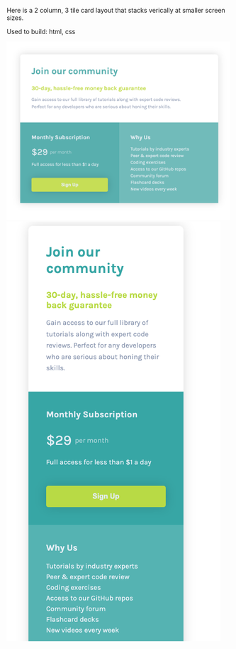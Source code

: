 Here is a 2 column, 3 tile card layout that stacks verically at smaller screen sizes.

Used to build: html, css

![Alt text](completed-desktop.png)
![Alt text](completed-mobile.png)
